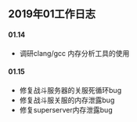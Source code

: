 2019年01工作日志
---

#### 01.14
* 调研clang/gcc 内存分析工具的使用

#### 01.15
* 修复战斗服务器的关服死循环bug
* 修复战斗服关服的内存泄露bug
* 修复superserver内存泄露bug